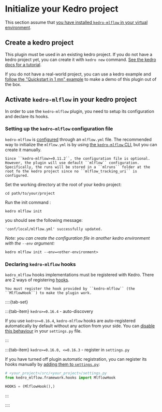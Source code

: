 # Initialize your Kedro project

This section assume that [you have installed `kedro-mlflow` in your virtual environment](./01_installation.md).

## Create a kedro project

This plugin must be used in an existing kedro project. If you do not have a kedro project yet, you can create it with ``kedro new`` command. [See the kedro docs for a tutorial](https://kedro.readthedocs.io/en/latest/get_started/new_project.html).

If you do not have a real-world project, you can use a kedro example and [follow the "Quickstart in 1 mn" example](../02_quickstart/01_example_project.md) to make a demo of this plugin out of the box.

## Activate `kedro-mlflow` in your kedro project

In order to use the ``kedro-mlflow`` plugin, you need to setup its configuration and declare its hooks.

### Setting up the ``kedro-mlflow`` configuration file


``kedro-mlflow`` is [configured](../30_python_objects/05_Configuration.md) through an ``mlflow.yml`` file. The recommended way to initialize the `mlflow.yml` is by using [the ``kedro-mlflow`` CLI](../30_python_objects/04_CLI.md), but you can create it manually.

```{note}
Since ``kedro-mlflow>=0.11.2``, the configuration file is optional. However, the plugin will use default ``mlflow`` configuration. Specifically, the runs will be stored in a ``mlruns`` folder at the root fo the kedro project since no ``mlflow_tracking_uri`` is configured.
```

Set the working directory at the root of your kedro project:

```console
cd path/to/your/project
```

Run the init command :

```console
kedro mlflow init
```

you should see the following message:

```console
'conf/local/mlflow.yml' successfully updated.
```

*Note: you can create the configuration file in another kedro environment with the `--env` argument:*

```console
kedro mlflow init --env=<other-environment>
```

### Declaring ``kedro-mlflow`` hooks

``kedro_mlflow`` hooks implementations must be registered with Kedro. There are 2 ways of registering [hooks](https://kedro.readthedocs.io/en/latest/hooks/introduction.html).

```{important}
You must register the hook provided by ``kedro-mlflow`` (the ``MlflowHook``) to make the plugin work.
```

::::{tab-set}

:::{tab-item} `kedro>=0.16.4` - auto-discovery

If you use `kedro>=0.16.4`, `kedro-mlflow` hooks are auto-registered automatically by default without any action from your side. You can [disable this behaviour](https://kedro.readthedocs.io/en/latest/hooks/introduction.html#disable-auto-registered-plugins-hooks) in your `settings.py` file.

:::

:::{tab-item} `kedro>=0.16.0, <=0.16.3` - register in ``settings.py``

If you have turned off plugin automatic registration, you can register its hooks manually by [adding them to ``settings.py``](https://kedro.readthedocs.io/en/latest/hooks/introduction.html#registering-your-hook-implementations-with-kedro):

```python
# <your_project>/src/<your_project>/settings.py
from kedro_mlflow.framework.hooks import MlflowHook

HOOKS = (MlflowHook(),)
```

:::

::::
